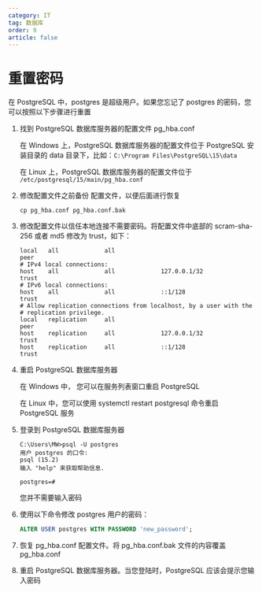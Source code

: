 ```yaml
---
category: IT
tag: 数据库
order: 9
article: false
---
```


# 重置密码

在 PostgreSQL 中，postgres 是超级用户。如果您忘记了 postgres 的密码，您可以按照以下步骤进行重置

1. 找到 PostgreSQL 数据库服务器的配置文件 pg_hba.conf

   在 Windows 上，PostgreSQL 数据库服务器的配置文件位于 PostgreSQL 安装目录的 data 目录下，比如：`C:\Program Files\PostgreSQL\15\data`

   在 Linux 上，PostgreSQL 数据库服务器的配置文件位于 `/etc/postgresql/15/main/pg_hba.conf`

2. 修改配置文件之前备份 配置文件，以便后面进行恢复

   ```shell
   cp pg_hba.conf pg_hba.conf.bak
   ```

3. 修改配置文件以信任本地连接不需要密码。将配置文件中底部的 scram-sha-256 或者 md5 修改为 trust，如下：

   ```text
   local   all             all                                     peer
   # IPv4 local connections:
   host    all             all             127.0.0.1/32            trust
   # IPv6 local connections:
   host    all             all             ::1/128                 trust
   # Allow replication connections from localhost, by a user with the
   # replication privilege.
   local   replication     all                                     peer
   host    replication     all             127.0.0.1/32            trust
   host    replication     all             ::1/128                 trust
   ```

4. 重启 PostgreSQL 数据库服务器

   在 Windows 中， 您可以在服务列表窗口重启 PostgreSQL

   在 Linux 中，您可以使用 systemctl restart postgresql 命令重启 PostgreSQL 服务

5. 登录到 PostgreSQL 数据库服务器

    ```text
    C:\Users\MW>psql -U postgres
    用户 postgres 的口令:
    psql (15.2)
    输入 "help" 来获取帮助信息.

    postgres=#
    ```

   您并不需要输入密码

6. 使用以下命令修改 postgres 用户的密码：

   ```sql
   ALTER USER postgres WITH PASSWORD 'new_password';
   ```

7. 恢复 pg_hba.conf 配置文件。将 pg_hba.conf.bak 文件的内容覆盖 pg_hba.conf

8. 重启 PostgreSQL 数据库服务器。当您登陆时，PostgreSQL 应该会提示您输入密码